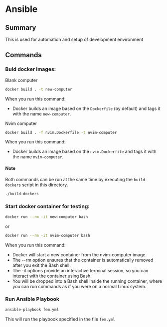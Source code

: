# Ansible

## Summary
This is used for automation and setup of development environment

## Commands

### Buld docker images:

Blank computer
```bash
docker build . -t new-computer
```

When you run this command:
- Docker builds an image based on the `Dockerfile` (by default) and tags it with the name `new-computer`.

Nvim computer
```bash
docker build . -f nvim.Dockerfile -t nvim-computer
```

When you run this command:
- Docker builds an image based on the `nvim.Dockerfile` and tags it with the name `nvim-computer`.

#### Note

Both commands can be run at the same time by executing the `build-dockers` script in this directory.

```bash
./build-dockers
```

### Start docker container for testing:

```bash
docker run --rm -it new-computer bash
```

or

```bash
docker run --rm -it nvim-computer bash
```

When you run this command:
- Docker will start a new container from the nvim-computer image.
- The --rm option ensures that the container is automatically removed after you exit the Bash shell.
- The -it options provide an interactive terminal session, so you can interact with the container using Bash.
- You will be dropped into a Bash shell inside the running container, where you can run commands as if you were on a normal Linux system.

### Run Ansible Playbook

```bash
ansible-playbook fem.yml
```

This will run the playbook specified in the file `fem.yml`
